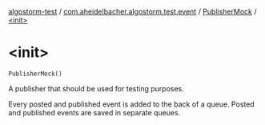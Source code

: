 [algostorm-test](../../index.md) / [com.aheidelbacher.algostorm.test.event](../index.md) / [PublisherMock](index.md) / [&lt;init&gt;](.)

# &lt;init&gt;

`PublisherMock()`

A publisher that should be used for testing purposes.

Every posted and published event is added to the back of a queue. Posted and
published events are saved in separate queues.

